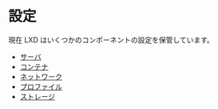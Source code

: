# 設定 <!-- Configuration -->
<!--
Current LXD stores configurations for a few components:
-->
現在 LXD はいくつかのコンポーネントの設定を保管しています。

- [サーバ](server.md) <!--[Server](server.md) -->
- [コンテナ](containers.md)  <!-- [Containers](containers.md) -->
- [ネットワーク](networks.md) <!-- [Network](networks.md) -->
- [プロファイル](profiles.md) <!-- [Profiles](profiles.md) -->
- [ストレージ](storage.md) <!-- [Storage](storage.md) -->

